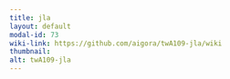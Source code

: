 ```yaml
---
title: jla
layout: default
modal-id: 73
wiki-link: https://github.com/aigora/twA109-jla/wiki
thumbnail: 
alt: twA109-jla
---
```

